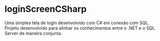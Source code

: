 # loginScreenCSharp
Uma simples tela de login desenvolvido com C# em conexão com SQL. Projeto desenvolvido para alinhar os conhecimentos entre o .NET e o SQL Server de maneira conjunta.
